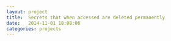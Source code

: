 ```yaml
---
layout: project
title:  Secrets that when accessed are deleted permanently
date:   2014-11-01 18:08:06
categories: projects
---
```

